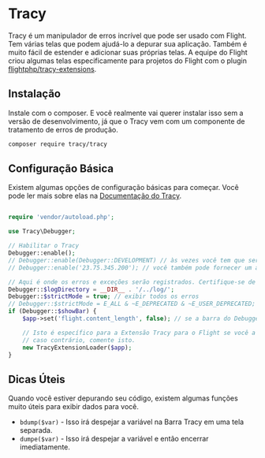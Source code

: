 # Tracy

Tracy é um manipulador de erros incrível que pode ser usado com Flight. Tem várias telas que podem ajudá-lo a depurar sua aplicação. Também é muito fácil de estender e adicionar suas próprias telas. A equipe do Flight criou algumas telas especificamente para projetos do Flight com o plugin [flightphp/tracy-extensions](https://github.com/flightphp/tracy-extensions).

## Instalação

Instale com o composer. E você realmente vai querer instalar isso sem a versão de desenvolvimento, já que o Tracy vem com um componente de tratamento de erros de produção.

```bash
composer require tracy/tracy
```

## Configuração Básica

Existem algumas opções de configuração básicas para começar. Você pode ler mais sobre elas na [Documentação do Tracy](https://tracy.nette.org/pt/configurando).

```php

require 'vendor/autoload.php';

use Tracy\Debugger;

// Habilitar o Tracy
Debugger::enable();
// Debugger::enable(Debugger::DEVELOPMENT) // às vezes você tem que ser explícito (também Debugger::PRODUCTION)
// Debugger::enable('23.75.345.200'); // você também pode fornecer um array de endereços IP

// Aqui é onde os erros e exceções serão registrados. Certifique-se de que este diretório exista e tenha permissão de escrita.
Debugger::$logDirectory = __DIR__ . '/../log/';
Debugger::$strictMode = true; // exibir todos os erros
// Debugger::$strictMode = E_ALL & ~E_DEPRECATED & ~E_USER_DEPRECATED; // todos os erros exceto notificações obsoletas
if (Debugger::$showBar) {
    $app->set('flight.content_length', false); // se a barra do Debugger estiver visível, então o comprimento do conteúdo não pode ser definido pelo Flight

	// Isto é específico para a Extensão Tracy para o Flight se você a incluiu
	// caso contrário, comente isto.
	new TracyExtensionLoader($app);
}
```

## Dicas Úteis

Quando você estiver depurando seu código, existem algumas funções muito úteis para exibir dados para você.

- `bdump($var)` - Isso irá despejar a variável na Barra Tracy em uma tela separada.
- `dumpe($var)` - Isso irá despejar a variável e então encerrar imediatamente.